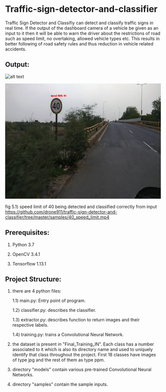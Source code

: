 # Traffic-sign-detector-and-classifier

Traffic Sign Detector and Classifiy can detect and classify traffic signs in real time. If the output of the dashboard camera of a vehicle be given as an input to it then it will be able to warn the driver about the restrictions of road such as speed limit, no overtaking, allowed vehicle types etc. This results in better following of road safety rules and thus reduction in vehicle related accidents.

## Output:

![alt text](https://github.com/drone911/traffic-sign-detector-and-classifier/blob/master/sample_outputs/output_40_image_limit.gif)

![alt text](https://github.com/drone911/traffic-sign-detector-and-classifier/blob/master/sample_outputs/fig1.PNG)

fig 5.1) speed limit of 40 being detected and classified correctly from input https://github.com/drone911/traffic-sign-detector-and-classifier/tree/master/samples/40_speed_limit.mp4

## Prerequisites:

1) Python 3.7

2) OpenCV 3.4.1

3) Tensorflow 1.13.1

## Project Structure:

1) there are 4 python files:
  
  	1.1) main.py: Entry point of program. 
	
  	1.2) classifier.py: describes the classifier. 
	
  	1.3) extractor.py: describes function to return images and their respective labels.	 
	
  	1.4) training.py: trains a Convolutional Neural Network. 
	
2) the dataset is present in "Final_Training_IN". Each class has a number associated to it which is also its directory name and used to uniquely identify that class throughout the project. First 18 classes have images of type jpg and the rest of them as type ppm.  

3) directory "models" contain various pre-trained Convolutional Neural Networks.
	
4) directory "samples" contain the sample inputs.
